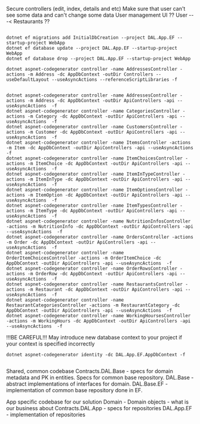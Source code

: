 

Secure controllers (edit, index, details and etc) Make sure that user can't see some data and can't change some data
User management UI ??
User ---< Restaurants ??

~~~~~~~~~~~~~~~~~~~~~~~~~~~~~~~~~

dotnet ef migrations add InitialDbCreation --project DAL.App.EF --startup-project WebApp
dotnet ef database update --project DAL.App.EF --startup-project WebApp
dotnet ef database drop --project DAL.App.EF --startup-project WebApp

~~~~~~~~~~~~~~~~~~~~~~~~~~~~~~~~~
~~~~~~~~~~~~~~~~~~~~~~~~~~~~~~~~~
dotnet aspnet-codegenerator controller -name AddressesController -actions -m Address -dc AppDbContext -outDir Controllers --useDefaultLayout --useAsyncActions --referenceScriptLibraries -f
~~~~~~~~~~~~~~~~~~~~~~~~~~~~~~~~~
~~~~~~~~~~~~~~~~~~~~~~~~~~~~~~~~~

dotnet aspnet-codegenerator controller -name AddressesController -actions -m Address -dc AppDbContext -outDir ApiControllers -api --useAsyncActions  -f
dotnet aspnet-codegenerator controller -name CategoriesController -actions -m Category -dc AppDbContext -outDir ApiControllers -api --useAsyncActions  -f
dotnet aspnet-codegenerator controller -name CustomersController -actions -m Customer -dc AppDbContext -outDir ApiControllers -api --useAsyncActions  -f
dotnet aspnet-codegenerator controller -name ItemsController -actions -m Item -dc AppDbContext -outDir ApiControllers -api --useAsyncActions  -f
dotnet aspnet-codegenerator controller -name ItemChoicesController -actions -m ItemChoice -dc AppDbContext -outDir ApiControllers -api --useAsyncActions  -f
dotnet aspnet-codegenerator controller -name ItemInTypeController -actions -m ItemInType -dc AppDbContext -outDir ApiControllers -api --useAsyncActions  -f
dotnet aspnet-codegenerator controller -name ItemOptionsController -actions -m ItemOption -dc AppDbContext -outDir ApiControllers -api --useAsyncActions  -f
dotnet aspnet-codegenerator controller -name ItemTypesController -actions -m ItemType -dc AppDbContext -outDir ApiControllers -api --useAsyncActions  -f
dotnet aspnet-codegenerator controller -name NutritionInfosController -actions -m NutritionInfo -dc AppDbContext -outDir ApiControllers -api --useAsyncActions  -f
dotnet aspnet-codegenerator controller -name OrdersController -actions -m Order -dc AppDbContext -outDir ApiControllers -api --useAsyncActions  -f
dotnet aspnet-codegenerator controller -name OrderItemChoicesController -actions -m OrderItemChoice -dc AppDbContext -outDir ApiControllers -api --useAsyncActions  -f
dotnet aspnet-codegenerator controller -name OrderRowsController -actions -m OrderRow -dc AppDbContext -outDir ApiControllers -api --useAsyncActions  -f
dotnet aspnet-codegenerator controller -name RestaurantsController -actions -m Restaurant -dc AppDbContext -outDir ApiControllers -api --useAsyncActions  -f
dotnet aspnet-codegenerator controller -name RestaurantCategoriesController -actions -m RestaurantCategory -dc AppDbContext -outDir ApiControllers -api --useAsyncActions  -f
dotnet aspnet-codegenerator controller -name WorkingHoursesController -actions -m WorkingHours -dc AppDbContext -outDir ApiControllers -api --useAsyncActions  -f

~~~~~~~~~~~~~~~~~~~~~~~~~~~~~~~~~
!!!BE CAREFUL!!! May introduce new database context to your project if your context is specified incorrectly
~~~~~~~~~~~~~~~~~~~~~~~~~~~~~~~~~
dotnet aspnet-codegenerator identity -dc DAL.App.EF.AppDbContext -f
 
 ~~~~~~~~~~~~~~~~~~~~~~~~~~~~~~~~~


Shared, common codebase
Contracts.DAL.Base - specs for domain metadata and PK in entities. Specs for common base repository.
DAL.Base - abstract implementations of interfaces for domain.
DAL.Base.EF - implementation of common base repository done in EF.

App specific codebase for our solution
Domain - Domain objects - what is our business about
Contracts.DAL.App - specs for repositories
DAL.App.EF - implementation of repositories